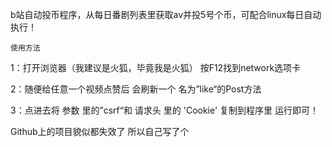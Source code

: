 b站自动投币程序，从每日番剧列表里获取av并投5号个币，可配合linux每日自动执行！

`使用方法`

1：打开浏览器（我建议是火狐，毕竟我是火狐） 按F12找到network选项卡

2：随便给任意一个视频点赞后 会刷新一个 名为”like“的Post方法

3：点进去将 参数 里的”csrf“和 请求头 里的 'Cookie' 复制到程序里 运行即可！

Github上的项目貌似都失效了 所以自己写了个
